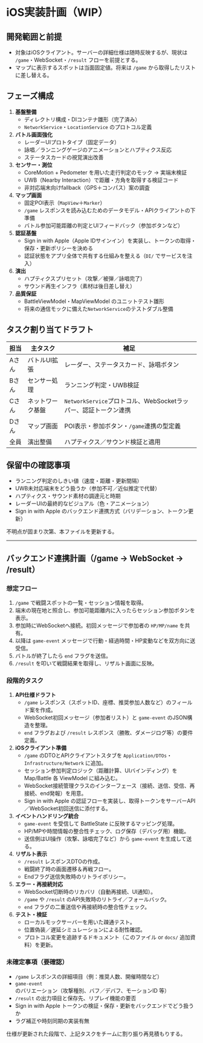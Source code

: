 # iOS実装計画（WIP）

## 開発範囲と前提
- 対象はiOSクライアント。サーバーの詳細仕様は随時反映するが、現状は `/game`・WebSocket・`/result` フローを前提とする。
- マップに表示するスポットは当面固定値。将来は `/game` から取得したリストに差し替える。

## フェーズ構成
1. **基盤整備**  
   - ディレクトリ構成・DIコンテナ雛形（完了済み）  
   - `NetworkService`・`LocationService` のプロトコル定義
2. **バトル画面強化**  
   - レーダーUIプロトタイプ（固定データ）  
   - 詠唱／ランニングゲージのアニメーションとハプティクス反応  
   - ステータスカードの視覚演出改善
3. **センサー・測位**  
   - CoreMotion + Pedometer を用いた走行判定のモック → 実端末検証  
   - UWB（Nearby Interaction）で距離・方角を取得する検証コード  
   - 非対応端末向けfallback（GPS＋コンパス）案の調査
4. **マップ画面**  
   - 固定POI表示（`MapView`＋`Marker`）  
   - `/game` レスポンスを読み込むためのデータモデル・APIクライアントの下準備  
   - バトル参加可能距離の判定とUIフィードバック（参加ボタンなど）
5. **認証基盤**  
   - Sign in with Apple（Apple IDサインイン）を実装し、トークンの取得・保存・更新ポリシーを決める  
   - 認証状態をアプリ全体で共有する仕組みを整える（`DI/` でサービスを注入）
6. **演出**  
   - ハプティクスプリセット（攻撃／被弾／詠唱完了）  
   - サウンド再生インフラ（素材は後日差し替え）
7. **品質保証**  
   - BattleViewModel・MapViewModel のユニットテスト雛形  
   - 将来の通信モックに備えた`NetworkService`のテストダブル整備

## タスク割り当てドラフト
| 担当 | 主タスク | 補足 |
| ---- | -------- | ---- |
| Aさん | バトルUI拡張 | レーダー、ステータスカード、詠唱ボタン |
| Bさん | センサー処理 | ランニング判定・UWB検証 |
| Cさん | ネットワーク基盤 | `NetworkService`プロトコル、WebSocketラッパー、認証トークン連携 |
| Dさん | マップ画面 | POI表示・参加ボタン・`/game`連携の型定義 |
| 全員 | 演出整備 | ハプティクス／サウンド検証と適用 |

## 保留中の確認事項
- ランニング判定のしきい値（速度・距離・更新間隔）
- UWB未対応端末をどう扱うか（参加不可／近似推定で代替）
- ハプティクス・サウンド素材の調達元と時期
- レーダーUIの最終的なビジュアル（色・アニメーション）
- Sign in with Apple のバックエンド連携方式（バリデーション、トークン更新）

不明点が固まり次第、本ファイルを更新する。

---

## バックエンド連携計画（/game → WebSocket → /result）

### 想定フロー
1. `/game` で戦闘スポットの一覧・セッション情報を取得。  
2. 端末の現在地と照合し、参加可能距離内に入ったらセッション参加ボタンを表示。  
3. 参加時にWebSocketへ接続。初回メッセージで参加者の `HP/MP/name` を共有。  
4. 以降は `game-event` メッセージで行動・経過時間・HP変動などを双方向に送受信。  
5. バトルが終了したら `end` フラグを送信。  
6. `/result` を叩いて戦闘結果を取得し、リザルト画面に反映。

### 段階的タスク
1. **API仕様ドラフト**  
   - `/game` レスポンス（スポットID、座標、推奨参加人数など）のフィールド案を作成。  
   - WebSocket初回メッセージ（参加者リスト）と `game-event` のJSON構造を整理。  
   - `end` フラグおよび `/result` レスポンス（勝敗、ダメージログ等）の要件定義。
2. **iOSクライアント準備**  
   - `/game` のDTOとAPIクライアントスタブを `Application/DTOs`・`Infrastructure/Network` に追加。  
   - セッション参加判定ロジック（距離計算、UIバインディング）を Map/Battle 各 ViewModel に組み込む。  
   - WebSocket接続管理クラスのインターフェース（接続、送信、受信、再接続、end発報）を用意。  
   - Sign in with Apple の認証フローを実装し、取得トークンをサーバーAPI／WebSocket初回送信に添付する。
3. **イベントハンドリング統合**  
   - `game-event` を受信して BattleState に反映するマッピング処理。  
   - HP/MPや時間情報の整合性チェック、ログ保存（デバッグ用）機能。  
   - 送信側はUI操作（攻撃、詠唱完了など）から `game-event` を生成して送る。
4. **リザルト表示**  
   - `/result` レスポンスDTOの作成。  
   - 戦闘終了時の画面遷移＆再戦フロー。  
   - Endフラグ送信失敗時のリトライポリシー。
5. **エラー・再接続対応**  
   - WebSocket切断時のリカバリ（自動再接続、UI通知）。  
   - `/game` や `/result` のAPI失敗時のリトライ／フォールバック。  
   - `end` フラグの二重送信や再接続時の整合性チェック。
6. **テスト・検証**  
   - ローカルモックサーバーを用いた疎通テスト。  
   - 位置偽装／遅延シミュレーションによる耐性確認。  
   - プロトコル変更を追跡するドキュメント（このファイル or `docs/` 追加資料）を更新。

### 未確定事項（要確認）
- `/game` レスポンスの詳細項目（例：推奨人数、開催時間など）  
- `game-event` のバリエーション（攻撃種別、バフ／デバフ、モーションID 等）  
- `/result` の出力項目と保存先、リプレイ機能の要否  
- Sign in with Apple トークンの検証・保存・更新をバックエンドでどう扱うか  
- ラグ補正や時刻同期の実装有無

仕様が更新された段階で、上記タスクをチームに割り振り再見積もりする。

